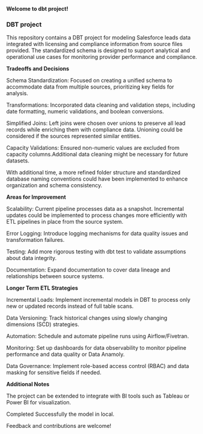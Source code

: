 **Welcome to dbt project!**

### DBT project

This repository contains a DBT project for modeling Salesforce leads data integrated with licensing and compliance information from source files provided. The standardized schema is designed to support analytical and operational use cases for monitoring provider performance and compliance.

**Tradeoffs and Decisions**

Schema Standardization: Focused on creating a unified schema to accommodate data from multiple sources, prioritizing key fields for analysis.

Transformations: Incorporated data cleaning and validation steps, including date formatting, numeric validations, and boolean conversions.

Simplified Joins: Left joins were chosen over unions to preserve all lead records while enriching them with compliance data. Unioning could be considered if the sources represented similar entities.

Capacity Validations: Ensured non-numeric values are excluded from capacity columns.Additional data cleaning might be necessary for future datasets.

With additional time, a more refined folder structure and standardized database naming conventions could have been implemented to enhance organization and schema consistency.

**Areas for Improvement**

Scalability: Current pipeline processes data as a snapshot. Incremental updates could be implemented to process changes more efficiently with ETL pipelines in place from the source system.

Error Logging: Introduce logging mechanisms for data quality issues and transformation failures.

Testing: Add more rigorous testing with dbt test to validate assumptions about data integrity.

Documentation: Expand documentation to cover data lineage and relationships between source systems.

**Longer Term ETL Strategies**

Incremental Loads: Implement incremental models in DBT to process only new or updated records instead of full table scans.

Data Versioning: Track historical changes using slowly changing dimensions (SCD) strategies.

Automation: Schedule and automate pipeline runs using Airflow/Fivetran.

Monitoring: Set up dashboards for data observability to monitor pipeline performance and data quality or Data Anamoly.

Data Governance: Implement role-based access control (RBAC) and data masking for sensitive fields if needed.

**Additional Notes**

The project can be extended to integrate with BI tools such as Tableau or Power BI for visualization.

Completed Successfully the model in local. 

Feedback and contributions are welcome!



